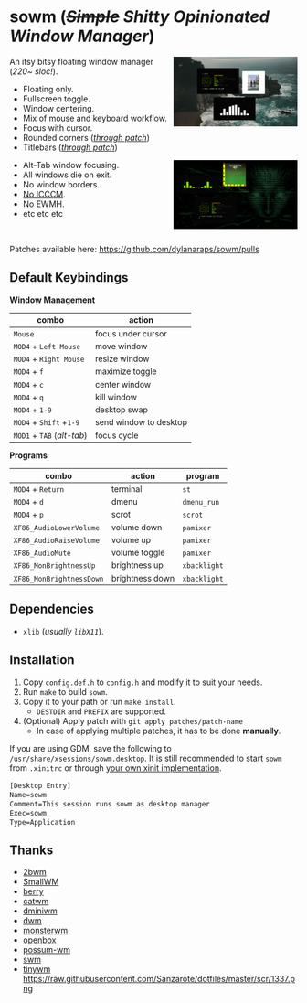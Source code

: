 # sowm (*~~Simple~~ Shitty Opinionated Window Manager*)

<a href="https://raw.githubusercontent.com/Sanzarote/dotfiles/master/scr/sea.png"><img src="https://raw.githubusercontent.com/Sanzarote/dotfiles/master/scr/sea.png" width="43%" align="right"></a>

An itsy bitsy floating window manager (*220~ sloc!*).

- Floating only.
- Fullscreen toggle.
- Window centering.
- Mix of mouse and keyboard workflow.
- Focus with cursor.
- Rounded corners (*[through patch](https://github.com/dylanaraps/sowm/pull/58)*)
- Titlebars (*[through patch](https://github.com/dylanaraps/sowm/pull/57)*)

<a href="https://raw.githubusercontent.com/Sanzarote/dotfiles/master/scr/1337.png"><img src="https://raw.githubusercontent.com/Sanzarote/dotfiles/master/scr/1337.png" width="43%" align="right"></a>

- Alt-Tab window focusing.
- All windows die on exit.
- No window borders.
- [No ICCCM](https://web.archive.org/web/20190617214524/https://raw.githubusercontent.com/kfish/xsel/1a1c5edf0dc129055f7764c666da2dd468df6016/rant.txt).
- No EWMH.
- etc etc etc


<br>

Patches available here: https://github.com/dylanaraps/sowm/pulls

## Default Keybindings

**Window Management**

| combo                      | action                 |
| -------------------------- | -----------------------|
| `Mouse`                    | focus under cursor     |
| `MOD4` + `Left Mouse`      | move window            |
| `MOD4` + `Right Mouse`     | resize window          |
| `MOD4` + `f`               | maximize toggle        |
| `MOD4` + `c`               | center window          |
| `MOD4` + `q`               | kill window            |
| `MOD4` + `1-9`             | desktop swap           |
| `MOD4` + `Shift` +`1-9`    | send window to desktop |
| `MOD1` + `TAB` (*alt-tab*) | focus cycle            |

**Programs**

| combo                    | action           | program        |
| ------------------------ | ---------------- | -------------- |
| `MOD4` + `Return`        | terminal         | `st`           |
| `MOD4` + `d`             | dmenu            | `dmenu_run`    |
| `MOD4` + `p`             | scrot            | `scrot`        |
| `XF86_AudioLowerVolume`  | volume down      | `pamixer`      |
| `XF86_AudioRaiseVolume`  | volume up        | `pamixer`      |
| `XF86_AudioMute`         | volume toggle    | `pamixer`      |
| `XF86_MonBrightnessUp`   | brightness up    | `xbacklight`   |
| `XF86_MonBrightnessDown` | brightness down  | `xbacklight`   |


## Dependencies

- `xlib` (*usually `libX11`*).


## Installation

1) Copy `config.def.h` to `config.h` and modify it to suit your needs.
2) Run `make` to build `sowm`.
3) Copy it to your path or run `make install`.
    - `DESTDIR` and `PREFIX` are supported.
4) (Optional) Apply patch with `git apply patches/patch-name`
    - In case of applying multiple patches, it has to be done **manually**.

If you are using GDM, save the following to `/usr/share/xsessions/sowm.desktop`. It is still recommended to start `sowm` from `.xinitrc` or through
[your own xinit implementation](https://github.com/dylanaraps/bin/blob/dfd9a9ff4555efb1cc966f8473339f37d13698ba/x).

```
[Desktop Entry]
Name=sowm
Comment=This session runs sowm as desktop manager
Exec=sowm
Type=Application
```


## Thanks

- [2bwm](https://github.com/venam/2bwm)
- [SmallWM](https://github.com/adamnew123456/SmallWM)
- [berry](https://github.com/JLErvin/berry)
- [catwm](https://github.com/pyknite/catwm)
- [dminiwm](https://github.com/moetunes/dminiwm)
- [dwm](https://dwm.suckless.org)
- [monsterwm](https://github.com/c00kiemon5ter/monsterwm)
- [openbox](https://github.com/danakj/openbox)
- [possum-wm](https://github.com/duckinator/possum-wm)
- [swm](https://github.com/dcat/swm)
- [tinywm](http://incise.org/tinywm.html)
https://raw.githubusercontent.com/Sanzarote/dotfiles/master/scr/1337.png
